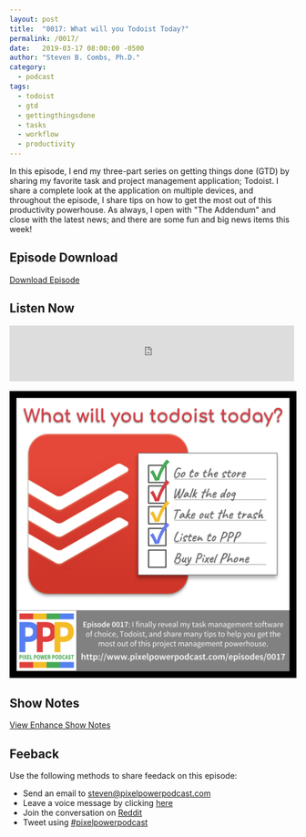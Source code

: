 ```yaml
---
layout: post
title:  "0017: What will you Todoist Today?"
permalink: /0017/
date:   2019-03-17 08:00:00 -0500
author: "Steven B. Combs, Ph.D."
category:
  - podcast
tags:
  - todoist
  - gtd
  - gettingthingsdone
  - tasks
  - workflow
  - productivity
---
```


In this episode, I end my three-part series on getting things done (GTD) by sharing my favorite task and project management application; Todoist. I share a complete look at the application on multiple devices, and throughout the episode, I share tips on how to get the most out of this productivity powerhouse. As always, I open with "The Addendum" and close with the latest news; and there are some fun and big news items this week!

## Episode Download

[Download Episode](https://s3-us-west-2.amazonaws.com/anchor-audio-bank/staging/2019-12-19/fda894b58b5f82b11868b84d1d62088a.m4a)

## Listen Now

<p><iframe src="https://anchor.fm/pixelpowerpodcast/embed/episodes/0017-What-will-you-todoist-today-e3fv6t" height="98px" width="500px" frameborder="0" scrolling="no"></iframe></p>

![Episode Album Art](/images/album-art/2019/0017.png)

## Show Notes

[View Enhance Show Notes](https://docs.google.com/document/d/1Qsi_-pxm8IhFIIScQWR2Ah3942QkGG5HrtP8ZPGd4V0/edit?usp=sharing)

## Feeback

Use the following methods to share feedack on this episode:

* Send an email to <steven@pixelpowerpodcast.com>
* Leave a voice message by clicking [here](https://anchor.fm/pixelpowerpodcast/message)
* Join the conversation on [Reddit](https://www.reddit.com/r/pixelpowerpodcast/)
* Tweet using [#pixelpowerpodcast](https://twitter.com/search?q=%23pixelpowerpodcast&src=typed_query)
